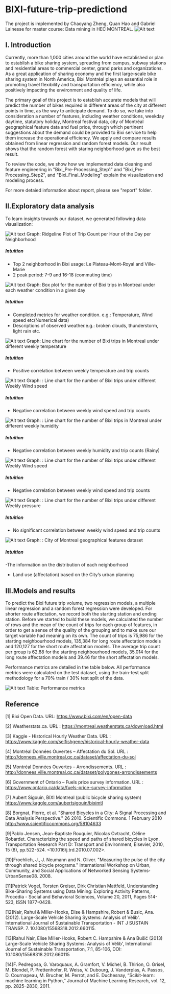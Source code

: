 # BIXI-future-trip-predictiond
The project is implemented by Chaoyang Zheng, Quan Hao and Gabriel Lainesse for master course: Data mining in HEC MONTREAL.
![Alt text](https://raw.githubusercontent.com/chaoyangzhengnash/BIXI-future-trip-prediction/master/graph/1.PNG "Optional title")

## I. Introduction 
Currently, more than 1,000 cities around the world have established or plan to establish a bike sharing system, spreading from campus, subway stations and residential areas to commercial center, grand parks and organizations. As a great application of sharing economy and the first large-scale bike sharing system in North America, Bixi Montréal plays an essential role in promoting travel flexibility and transportation efficiency, while also positively impacting the environment and quality of life.   

The primary goal of this project is to establish accurate models that will predict the number of bikes required in different areas of the city at different points in time, as the way to anticipate demand. To do so, we take into consideration a number of features, including weather conditions, weekday daytime, statutory holiday, Montreal festival data, city of Montréal geographical feature data and fuel price, through which pertinent suggestions about the demand could be provided to Bixi service to help them increase the operational efficiency. We apply and compare results obtained from linear regression and random forest models. Our result shows that the random forest with staring neighborhood gave us the best result.  

To review the code, we show how we implemented data cleaning and feature engineering in "Bixi_Pre-Processing_Step1" and "Bixi_Pre-Processing_Step2", and "Bixi_Final_Modeling" explain the visualization and modeling process.

For more detaied information about report, please see "report" folder.
 
## II.Exploratory data analysis
To learn insights towards our dataset, we generated following data visualization:

![Alt text](https://raw.githubusercontent.com/chaoyangzhengnash/BIXI-future-trip-prediction/master/graph/2.png "Optional title")
Graph: Ridgeline Plot of Trip Count per Hour of the Day per Neighborhood
##### Intuition 
- Top 2 neighborhood in Bixi usage: Le Plateau-Mont-Royal and Ville-Marie
- 2 peak period: 7-9 and 16-18 (commuting time)

![Alt text](https://raw.githubusercontent.com/chaoyangzhengnash/BIXI-future-trip-prediction/master/graph/3.png "Optional title")
Graph: Box plot for the number of Bixi trips in Montreal under each weather condition in a given day 
##### Intuition 
- Completed metrics for weather condition. e.g.: Temperature, Wind speed etc(Numerical data)
- Descriptions of observed weather.e.g.:  broken clouds, thunderstorm, light rain etc.


![Alt text](https://raw.githubusercontent.com/chaoyangzhengnash/BIXI-future-trip-prediction/master/graph/4.png "Optional title")
Graph: Line chart for the number of Bixi trips in Montreal under different weekly temperature
##### Intuition 
- Positive correlation between weekly temperature and trip counts   


![Alt text](https://raw.githubusercontent.com/chaoyangzhengnash/BIXI-future-trip-prediction/master/graph/5.png "Optional title")
Graph: : Line chart for the number of Bixi trips under different Weekly Wind speed
##### Intuition 
- Negative correlation between weekly wind speed and trip counts   


![Alt text](https://raw.githubusercontent.com/chaoyangzhengnash/BIXI-future-trip-prediction/master/graph/6.PNG "Optional title")
Graph: : Line chart for the number of Bixi trips in Montreal under different weekly humidity
##### Intuition 
- Negative correlation between weekly humidity and trip counts (Rainy)   
   

![Alt text](https://raw.githubusercontent.com/chaoyangzhengnash/BIXI-future-trip-prediction/master/graph/7.PNG "Optional title")
Graph: : Line chart for the number of Bixi trips under different Weekly Wind speed
##### Intuition 
- Negative correlation between weekly wind speed and trip counts    

![Alt text](https://raw.githubusercontent.com/chaoyangzhengnash/BIXI-future-trip-prediction/master/graph/8.PNG "Optional title")
Graph: : Line chart for the number of Bixi trips under different Weekly pressure
##### Intuition 
- No significant correlation between weekly wind speed and trip counts   


![Alt text](https://raw.githubusercontent.com/chaoyangzhengnash/BIXI-future-trip-prediction/master/graph/12.PNG "Optional title")
Graph: : City of Montreal geographical features dataset 
##### Intuition 
 -The information on the distribution of each neighborhood 
- Land use (affectation) based on the City’s urban planning 

## III.Models and results
To predict the Bixi future trip volume, two regression models, a multiple linear regression and a random forest regression were developed. For shorter route affectation, we record both the starting station and ending station. Before we started to build these models, we calculated the number of rows and the mean of the count of trips for each group of features, in order to get a sense of the quality of the grouping and to make sure our target variable had meaning on its own. The count of trips is 75,986 for the starting neighbourhood models, 135,384 for long route affectation models and 120,127 for the short route affectation models. The average trip count per group is 62.88 for the starting neighbourhood models, 35.014 for the long route affectation models and 39.46 for the short affectation models. 

Performance metrics are detailed in the table below. All performance metrics were calculated on the test dataset, using the train-test split methodology for a 70% train / 30% test split of the data. 

![Alt text](https://raw.githubusercontent.com/chaoyangzhengnash/BIXI-future-trip-prediction/master/graph/13.PNG "Optional title")
Table:  Performance metrics 

## Reference

[1] Bixi Open Data. URL: https://www.bixi.com/en/open-data

[2] Weatherstats.ca. URL : https://montreal.weatherstats.ca/download.html

[3] Kaggle - Historical Hourly Weather Data. URL : https://www.kaggle.com/selfishgene/historical-hourly-weather-data

[4] Montréal Données Ouvertes – Affectation du Sol. URL : http://donnees.ville.montreal.qc.ca/dataset/affectation-du-sol

[5] Montréal Données Ouvertes – Arrondissements. URL : http://donnees.ville.montreal.qc.ca/dataset/polygones-arrondissements

[6] Government of Ontario – Fuels price survey information. URL : https://www.ontario.ca/data/fuels-price-survey-information

[7] Aubert Sigouin, BIXI Montreal (public bicycle sharing system) https://www.kaggle.com/aubertsigouin/biximtl

[8] Borgnat, Pierre, et al. "Shared Bicycles in a City: A Signal Processing and Data Analysis Perspective." 26 2010. Scientific Commons. 1 February 2010 <http://www.scientificcommons.org/58104633>

[9]Pablo Jensen, Jean-Baptiste Rouquier, Nicolas Ovtracht, Céline Robardet. Characterizing the speed and paths of shared bicycles in Lyon. Transportation Research Part D: Transport and Environment, Elsevier, 2010, 15 (8), pp.522-524. <10.1016/j.trd.2010.07.002>. <hal-00541307>

[10]Froehlich, J., J. Neumann and N. Oliver. "Measuring the pulse of the city through shared bicycle programs." International Workshop on Urban, Community, and Social Applications of Networked Sensing Systems‐ UrbanSense08. 2008.

[11]Patrick Vogel, Torsten Greiser, Dirk Christian Mattfeld, Understanding Bike-Sharing Systems using Data Mining: Exploring Activity Patterns, Procedia - Social and Behavioral Sciences, Volume 20, 2011, Pages 514-523, ISSN 1877-0428.

[12]Nair, Rahul & Miller-Hooks, Elise & Hampshire, Robert & Busic, Ana. (2012). Large-Scale Vehicle Sharing Systems: Analysis of Vélib'. International Journal of Sustainable Transportation - INT J SUSTAIN TRANSP. 7. 10.1080/15568318.2012.660115.

[13]Rahul Nair, Elise Miller-Hooks, Robert C. Hampshire & Ana Bušić (2013) Large-Scale Vehicle Sharing Systems: Analysis of Vélib', International Journal of Sustainable Transportation, 7:1, 85-106, DOI: 10.1080/15568318.2012.660115

[14]F. Pedregosa, G. Varoquaux, A. Gramfort, V. Michel, B. Thirion, O. Grisel, M. Blondel, P. Prettenhofer, R. Weiss, V. Dubourg, J. Vanderplas, A. Passos, D. Cournapeau, M. Brucher, M. Perrot, and E. Duchesnay, “Scikit-learn: machine learning in Python,” Journal of Machine Learning Research, vol. 12, pp. 2825–2830, 2011.













